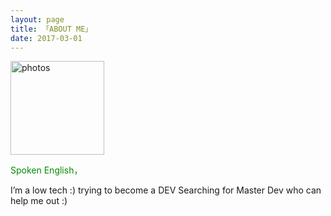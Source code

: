 ```yaml
---
layout: page
title: 「ABOUT ME」 
date: 2017-03-01 
---
```

<a href="/photos/" target="_blank"><img src="https://pbs.twimg.com/profile_images/861993126986121216/uGmhXVJv_400x400.jpg" width="150" height="150" alt="photos"/></a>

<p>
 <div style="color:#FF6633">
<p>	
</p>
</div>
<p>
   
<p>
       
<div style="color:#008B00">
<p>
Spoken English，        
</p>
</div>
<p>
  
<p>
I’m a low tech :) trying to become a DEV Searching for Master Dev who can help me out :)

</p>



